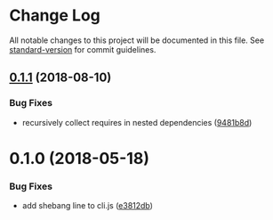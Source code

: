 # Change Log

All notable changes to this project will be documented in this file. See [standard-version](https://github.com/conventional-changelog/standard-version) for commit guidelines.

<a name="0.1.1"></a>
## [0.1.1](https://github.com/kiurchv/npm-package-filter/compare/v0.1.0...v0.1.1) (2018-08-10)


### Bug Fixes

* recursively collect requires in nested dependencies ([9481b8d](https://github.com/kiurchv/npm-package-filter/commit/9481b8d))



<a name="0.1.0"></a>
# 0.1.0 (2018-05-18)


### Bug Fixes

* add shebang line to cli.js ([e3812db](https://github.com/kiurchv/npm-package-filter/commit/e3812db))

